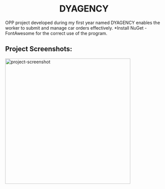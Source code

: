 <h1 align="center" id="title">DYAGENCY</h1>

<p id="description">OPP project developed during my first year named DYAGENCY enables the worker to submit and manage car orders effectively. *Install NuGet - FontAwesome for the correct use of the program.</p>

<h2>Project Screenshots:</h2>

<img src="https://i.imgur.com/iutqEjy.png" alt="project-screenshot" width="400" height="400/">
